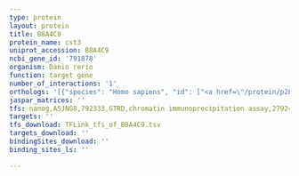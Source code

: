```yaml
---
type: protein
layout: protein
title: B8A4C9
protein_name: cst3
uniprot_accession: B8A4C9
ncbi_gene_id: '791878'
organism: Danio rerio
function: target gene
number_of_interactions: '1'
orthologs: '[{"species": "Homo sapiens", "id": ["<a href=\"/protein/p28325\">P28325</a>", "<a href=\"/protein/p01034\">P01034</a>", "<a href=\"/protein/o60676\">O60676</a>", "<a href=\"/protein/p01037\">P01037</a>", "<a href=\"/protein/p01036\">P01036</a>", "<a href=\"/protein/p09228\">P09228</a>"]}, {"species": "Mus musculus", "id": ["<a href=\"/protein/q80zn5\">Q80ZN5</a>"]}, {"species": "Rattus norvegicus", "id": ["D3ZNB1", "<a href=\"/protein/p14841\">P14841</a>", "D3ZP68", "P19313"]}]'
jaspar_matrices: ''
tfs: nanog,A5JNG8,792333,GTRD,chromatin immunoprecipitation assay,27924024%5Buid%5D,No
targets: ''
tfs_download: TFLink_tfs_of_B8A4C9.tsv
targets_download: ''
bindingSites_download: ''
binding_sites_ls: ''

---
```

